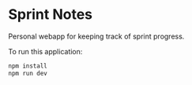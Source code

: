 # Sprint Notes

Personal webapp for keeping track of sprint progress.

To run this application:

```bash
npm install
npm run dev
```
